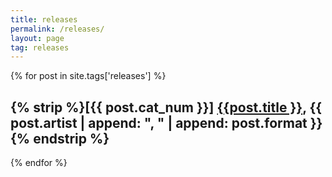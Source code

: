 ```yaml
---
title: releases
permalink: /releases/
layout: page
tag: releases
---
```


{% for post in site.tags['releases'] %}
    <h2>{% strip %}[{{ post.cat_num }}] <a class="post-link" href="{{ post.url }}">{{post.title }}</a>, {{ post.artist | append: ", " | append: post.format }}{% endstrip %}</h2>
{% endfor %}
